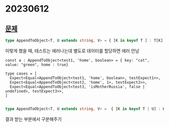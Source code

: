 # 20230612

## [문제](https://www.typescriptlang.org/play?#code/PQKgUABBCsBMDsEC0ECCAHdBTAdgEwgBcB7CYgIwCssBjQyZJJ5h8gTzXwCcsOBpLgEMAzsQBuwgNYcAFAAFyPAMwAGSUIBsAThrCAlBADEAWyx4AlgFdjRitTpJJvYWAaH3EAIqWswwueIcVygASWN0ABssUxxCCEEiNmwiAAtBOME8PGF4iBwsAHcIADNzLAiCElSsCHNYrC5iwRosADoIABUUmsIknsEnHMJu1J4awS4Ac2tcQmF2rpriS0J0FYhhFOWKiHJxnDIqWjiC82HqvMKSsorW4IgAMWIuCCwAD0FwqPuAAz+5hi9ZIdXxxAC8EAA3rU8AAuCAAcgAjAiIABfQF9CAAJV8lgi4LQmFweA6xAA8kc6AAeEF+AA0iLEggiPgRjIALAA+CDAYCvN7YOhmIikPZQmHw5HsiDM1lYeEc9EMP4-e48gBqZSKgQgAHEzgAJSzkeEpQirYSwvlzGgpVqUebPSbAODwMAgYCuUAQAD6-oDgYDEAAmssXgBhYh4GqGho1IOJ-0QT2uIE1DDYfBkyn2Qi0xkAVUZGp5EMEODY3pAfqTQc6oIgEZEvlrdeDqfM4WecXTEoAogBHSwsxn9wXHdElLjEGwIuTppB2llRHCTXzAFbmCLCBFprGEUFIiAQyEMJxsKU0dJ7qBynxSyZjHB7jFgPuHvzjoWEY+n8+8FeN4MPeCqIk+WC4LeEBbKY8LkMQxBRBWYBvh+oKwCeUIAZeiJ4MQkyogAPhAlj4FgpT5HgIEsg+iIFCkZxYNBwhkfChBcD4qH7skn6EN+xyYf+UAXlK+GERAJFkTGlFmDR8pSgxTEsWxRCcVgDCwWBSLce+B6gkoWFniJgGIjQxAFNBoFSmw5QRBZKk4PCTQ7hpaH6V+E50IZwkQKJZkOfJdEIrZET2ZZDCsU5JQssIGlQOYwgALLEMMDTYpYwjCOYgjObFNRSeRsnUe5yTXnFOQQgA2gwAk0kOI4RNSmYkjmVL5nxSKMgiWkyghSFYBWXKMnxdW-lyw21V5+YNSyzXEtmFLtdSfGwN1vWMkiw1EKCY2wBN9JTT+1KzU1LWLbmxwrQZ3WJSlaVcBlWU5TKLlxZJpFFXUZjbaN01KAdYAALrVm27a+o8lhcA9EAAMqHugOTgx2XqgAwPKw2kPAQGw4YbEhW6BFaMEWoj1rALa9qOq0zquggwAVsIBQNOjEBalcoisv4RNmqTVo2sIdoOk6Ux0-AwCc4TOAuFAPIpdjEZpGFuDrsT5qWuTlPCzTUwel6QA)

```ts
type AppendToObject<T, U extends string, V> = { [K in keyof T ] : T[K] } & { [K2 in U] : V }
```

이렇게 했을 때, 테스트는 에러나는데 별도로 데이터를 할당하면 에러 안남

```Ts
const a : AppendToObject<test1, 'home', boolean> = { key: "cat", value: "green", home : true}

type cases = [
  Expect<Equal<AppendToObject<test1, 'home', boolean>, testExpect1>>,
  Expect<Equal<AppendToObject<test2, 'home', 1>, testExpect2>>,
  Expect<Equal<AppendToObject<test3, 'isMotherRussia', false | undefined>, testExpect3>>,
]
```

```ts

type AppendToObject<T, U extends string, V> =  { [K in keyof T | U] : K extends keyof T ?  T[K]  : V}
```

결과 받는 부분에서 구분해주기
